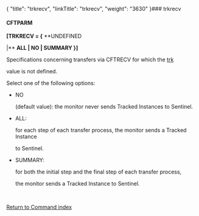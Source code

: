 {
    "title": "trkrecv",
    "linkTitle": "trkrecv",
    "weight": "3630"
}### <span id="trkrecv"></span>trkrecv

#### CFTPARM

**\[TRKRECV = {** **UNDEFINED
|** **ALL | NO | SUMMARY }\]**

Specifications concerning transfers via CFTRECV for which the [trk](../trk)
value is not defined.

Select one of the following options:

-   NO
    (default value): the monitor never sends Tracked Instances to Sentinel.
-   ALL:
    for each step of each transfer process, the monitor sends a Tracked Instance
    to Sentinel.
-   SUMMARY:
    for both the initial step and the final step of each transfer process,
    the monitor sends a Tracked Instance to Sentinel.

 

[Return to Command index](../../)

